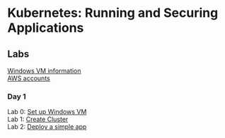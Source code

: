 # Kubernetes: Running and Securing Applications

## Labs
[Windows VM information](VM_access.md)   
[AWS accounts](https://docs.google.com/spreadsheets/d/1MeuWk5AqElOLS5zYn-GRo1AEnghbWsJso3INEcgnoAE/edit?usp=sharing)   

### Day 1 
Lab 0: [Set up Windows VM](labs/setup.md)  
Lab 1: [Create Cluster](labs/eks/index.md)   
Lab 2: [Deploy a simple app](labs/pods/index.md)   

